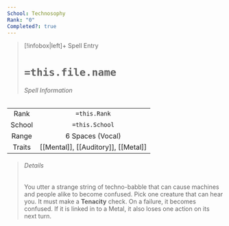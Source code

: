 ```yaml
---
School: Technosophy
Rank: "0"
Completed?: true
---
```

> [!infobox|left]+ Spell Entry
> # `=this.file.name`
> ###### Spell Information
|        |                                     |
|:------:|:-----------------------------------:|
|  Rank  |            `=this.Rank`             |
| School |           `=this.School`            |
| Range  |          6 Spaces (Vocal)           |
| Traits | [[Mental]], [[Auditory]], [[Metal]] |
> ###### *Details*
> You utter a strange string of techno-babble that can cause machines and people alike to become confused. Pick one creature that can hear you. It must make a **Tenacity** check. On a failure, it becomes confused. If it is linked in to a Metal, it also loses one action on its next turn.
